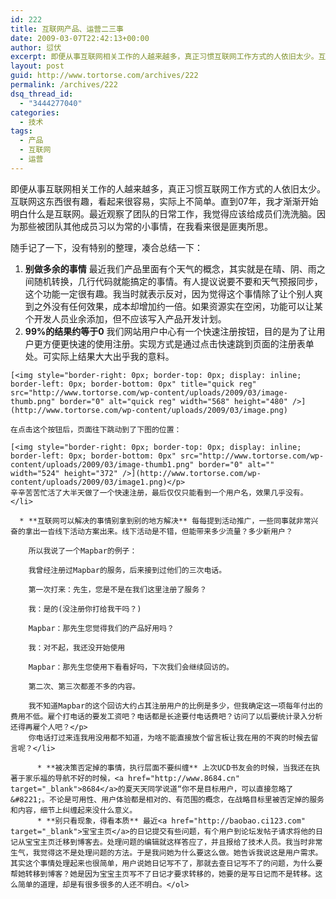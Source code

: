 ```yaml
---
id: 222
title: 互联网产品、运营二三事
date: 2009-03-07T22:42:13+00:00
author: 愆伏
excerpt: 即便从事互联网相关工作的人越来越多，真正习惯互联网工作方式的人依旧太少。互联网这东西很有趣，看起来很容易，实际上不简单。直到07年，我才渐渐开始明白什么是互联网。最近观察了团队的日常工作，我觉得应该给成员们洗洗脑。因为那些被团队其他成员习以为常的小事情，在我看来很是匪夷所思。
layout: post
guid: http://www.tortorse.com/archives/222
permalink: /archives/222
dsq_thread_id:
  - "3444277040"
categories:
  - 技术
tags:
  - 产品
  - 互联网
  - 运营
---
```

即便从事互联网相关工作的人越来越多，真正习惯互联网工作方式的人依旧太少。互联网这东西很有趣，看起来很容易，实际上不简单。直到07年，我才渐渐开始明白什么是互联网。最近观察了团队的日常工作，我觉得应该给成员们洗洗脑。因为那些被团队其他成员习以为常的小事情，在我看来很是匪夷所思。

<!--more-->

随手记了一下，没有特别的整理，凑合总结一下：

  1. **别做多余的事情** 最近我们产品里面有个天气的概念，其实就是在晴、阴、雨之间随机转换，几行代码就能搞定的事情。有人提议说要不要和天气预报同步，这个功能一定很有趣。我当时就表示反对，因为觉得这个事情除了让个别人爽到之外没有任何效果，成本却增加约一倍。如果资源实在空闲，功能可以让某个开发人员业余添加，但不应该写入产品开发计划。
  2. **99%的结果约等于0** 我们网站用户中心有一个快速注册按钮，目的是为了让用户更方便更快速的使用注册。实现方式是通过点击快速跳到页面的注册表单处。可实际上结果大大出乎我的意料。
  
    [<img style="border-right: 0px; border-top: 0px; display: inline; border-left: 0px; border-bottom: 0px" title="quick reg" src="http://www.tortorse.com/wp-content/uploads/2009/03/image-thumb.png" border="0" alt="quick reg" width="568" height="480" />](http://www.tortorse.com/wp-content/uploads/2009/03/image.png)
  
    在点击这个按钮后，页面往下跳动到了下图的位置：
  
    [<img style="border-right: 0px; border-top: 0px; display: inline; border-left: 0px; border-bottom: 0px" src="http://www.tortorse.com/wp-content/uploads/2009/03/image-thumb1.png" border="0" alt="" width="524" height="372" />](http://www.tortorse.com/wp-content/uploads/2009/03/image1.png)</p> 
    辛辛苦苦忙活了大半天做了一个快速注册，最后仅仅只能看到一个用户名，效果几乎没有。</li> 
    
      * **互联网可以解决的事情别拿到别的地方解决** 每每提到活动推广，一些同事就非常兴奋的拿出一沓线下活动方案出来。线下活动是不错，但能带来多少流量？多少新用户？
  
        所以我说了一个Mapbar的例子：
  
        我曾经注册过Mapbar的服务，后来接到过他们的三次电话。
  
        第一次打来：先生，您是不是在我们这里注册了服务？
  
        我：是的(没注册你打给我干吗？)
  
        Mapbar：那先生您觉得我们的产品好用吗？
  
        我：对不起，我还没开始使用
  
        Mapbar：那先生您使用下看看好吗，下次我们会继续回访的。
  
        第二次、第三次都差不多的内容。
  
        我不知道Mapbar的这个回访大约占其注册用户的比例是多少，但我确定这一项每年付出的费用不低。雇个打电话的要发工资吧？电话都是长途要付电话费吧？访问了以后要统计录入分析还得再雇个人吧？</p> 
        你电话打过来连我用没用都不知道，为啥不能直接放个留言板让我在用的不爽的时候去留言呢？</li> 
        
          * **被决策否定掉的事情，执行层面不要纠缠** 上次UCD书友会的时候，当我还在执著于家乐福的导航不好的时候，<a href="http://www.8684.cn" target="_blank">8684</a>的夏天天同学说道“你不是目标用户，可以直接忽略了&#8221;。不论是可用性、用户体验都是相对的、有范围的概念，在战略目标里被否定掉的服务和内容，细节上纠缠起来没什么意义。
          * **别只看现象，得看本质** 最近<a href="http://baobao.ci123.com" target="_blank">宝宝主页</a>的日记提交有些问题，有个用户到论坛发帖子请求将他的日记从宝宝主页迁移到博客去。处理问题的编辑就这样答应了，并且报给了技术人员。我当时非常生气，我觉得这不是处理问题的方法。于是我问她为什么要这么做。她告诉我说这是用户需求。其实这个事情处理起来也很简单，用户说她日记写不了，那就去查日记写不了的问题，为什么要帮她转移到博客？她是因为宝宝主页写不了日记才要求转移的，她要的是写日记而不是转移。这么简单的道理，却是有很多很多的人还不明白。</ol>